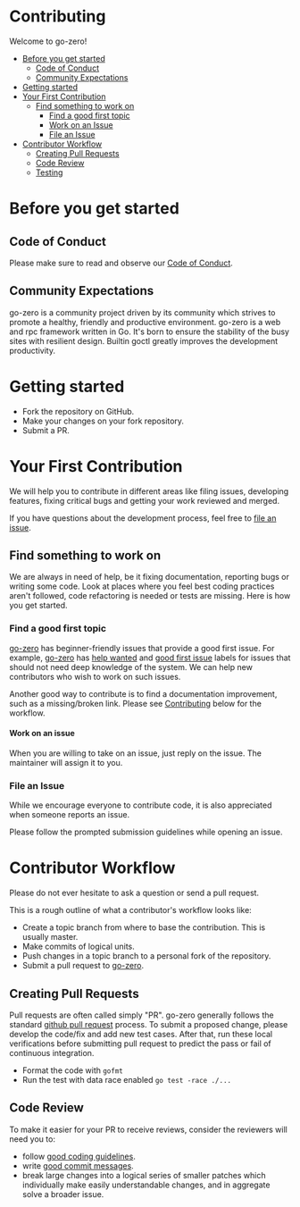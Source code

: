 # Contributing

Welcome to go-zero!

-   [Before you get started](#before-you-get-started)
    -   [Code of Conduct](#code-of-conduct)
    -   [Community Expectations](#community-expectations)
-   [Getting started](#getting-started)
-   [Your First Contribution](#your-first-contribution)
    -   [Find something to work on](#find-something-to-work-on)
        -   [Find a good first topic](#find-a-good-first-topic)
        -   [Work on an Issue](#work-on-an-issue)
        -   [File an Issue](#file-an-issue)
-   [Contributor Workflow](#contributor-workflow)
    -   [Creating Pull Requests](#creating-pull-requests)
    -   [Code Review](#code-review)
    -   [Testing](#testing)

# Before you get started

## Code of Conduct

Please make sure to read and observe our [Code of Conduct](/code-of-conduct.md).

## Community Expectations

go-zero is a community project driven by its community which strives to promote a healthy, friendly and productive environment.
go-zero is a web and rpc framework written in Go. It's born to ensure the stability of the busy sites with resilient design. Builtin goctl greatly improves the development productivity.

# Getting started

- Fork the repository on GitHub.
- Make your changes on your fork repository.
- Submit a PR.


# Your First Contribution

We will help you to contribute in different areas like filing issues, developing features, fixing critical bugs and
getting your work reviewed and merged.

If you have questions about the development process,
feel free to [file an issue](https://gitlab.flyele.vip/server-side/go-zero/v2/issues/new/choose).

## Find something to work on

We are always in need of help, be it fixing documentation, reporting bugs or writing some code.
Look at places where you feel best coding practices aren't followed, code refactoring is needed or tests are missing.
Here is how you get started.

### Find a good first topic

[go-zero](https://gitlab.flyele.vip/server-side/go-zero/v2) has beginner-friendly issues that provide a good first issue.
For example, [go-zero](https://gitlab.flyele.vip/server-side/go-zero/v2) has
[help wanted](https://gitlab.flyele.vip/server-side/go-zero/v2/issues?q=is%3Aopen+is%3Aissue+label%3A%22help+wanted%22) and
[good first issue](https://gitlab.flyele.vip/server-side/go-zero/v2/issues?q=is%3Aopen+is%3Aissue+label%3A%22good+first+issue%22)
labels for issues that should not need deep knowledge of the system.
We can help new contributors who wish to work on such issues.

Another good way to contribute is to find a documentation improvement, such as a missing/broken link.
Please see [Contributing](#contributing) below for the workflow.

#### Work on an issue

When you are willing to take on an issue, just reply on the issue. The maintainer will assign it to you.

### File an Issue

While we encourage everyone to contribute code, it is also appreciated when someone reports an issue.

Please follow the prompted submission guidelines while opening an issue.

# Contributor Workflow

Please do not ever hesitate to ask a question or send a pull request.

This is a rough outline of what a contributor's workflow looks like:

- Create a topic branch from where to base the contribution. This is usually master.
- Make commits of logical units.
- Push changes in a topic branch to a personal fork of the repository.
- Submit a pull request to [go-zero](https://gitlab.flyele.vip/server-side/go-zero/v2).

## Creating Pull Requests

Pull requests are often called simply "PR".
go-zero generally follows the standard [github pull request](https://help.github.com/articles/about-pull-requests/) process.
To submit a proposed change, please develop the code/fix and add new test cases.
After that, run these local verifications before submitting pull request to predict the pass or
fail of continuous integration.

* Format the code with `gofmt`
* Run the test with data race enabled `go test -race ./...`

## Code Review

To make it easier for your PR to receive reviews, consider the reviewers will need you to:

* follow [good coding guidelines](https://github.com/golang/go/wiki/CodeReviewComments).
* write [good commit messages](https://chris.beams.io/posts/git-commit/).
* break large changes into a logical series of smaller patches which individually make easily understandable changes, and in aggregate solve a broader issue.


